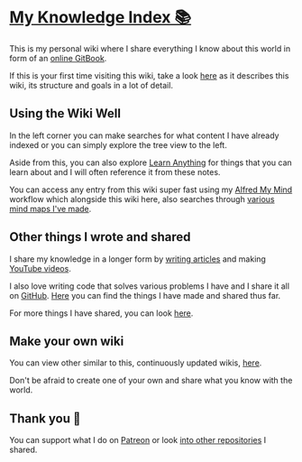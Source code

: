 # [My Knowledge Index 📚](https://nikitavoloboev.gitbooks.io/knowledge/content/)
This is my personal wiki where I share everything I know about this world in form of an [online GitBook](https://nikitavoloboev.gitbooks.io/knowledge/content/).

If this is your first time visiting this wiki, take a look [here](meta/meta.md) as it describes this wiki, its structure and goals in a lot of detail.

## Using the Wiki Well
In the left corner you can make searches for what content I have already indexed or you can simply explore the tree view to the left.

Aside from this, you can also explore [Learn Anything](https://learn-anything.xyz) for things that you can learn about and I will often reference it from these notes.

You can access any entry from this wiki super fast using my [Alfred My Mind](https://github.com/nikitavoloboev/alfred-my-mind) workflow which alongside this wiki here, also searches through [various mind maps I've made](./meta/my-mind.md).

## Other things I wrote and shared
I share my knowledge in a longer form by [writing articles](https://medium.com/@NikitaVoloboev) and making [YouTube videos](https://github.com/nikitavoloboev/my-youtube).

I also love writing code that solves various problems I have and I share it all on [GitHub](https://github.com/nikitavoloboev). [Here](http://nikitavoloboev.xyz/projects/) you can find the things I have made and shared thus far.

For more things I have shared, you can look [here](./sharing/sharing.md).

## Make your own wiki
You can view other similar to this, continuously updated wikis, [here](https://github.com/RichardLitt/meta-knowledge). 

Don't be afraid to create one of your own and share what you know with the world. 

## Thank you 💜
You can support what I do on [Patreon](https://www.patreon.com/nikitavoloboev) or look [into other repositories](https://my.mindnode.com/ZKGETDkUaQUsL3q8q9z788CxG84oEHgDiT79GuzX#-143.5,-902.6,0) I shared. 